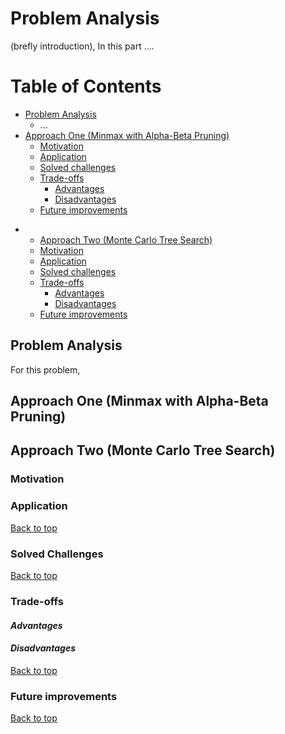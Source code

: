 # Problem Analysis
(brefly introduction), In this part ....





# Table of Contents
- [Problem Analysis](#problem-analysis)
  * ...
- [Approach One (Minmax with Alpha-Beta Pruning)](#approach-one-minmax-with-alpha-beta-pruning)
  * [Motivation](#motivation)
  * [Application](#application)
  * [Solved challenges](#solved-challenges)
  * [Trade-offs](#trade-offs)     
     - [Advantages](#advantages)
     - [Disadvantages](#disadvantages)
  * [Future improvements](#future-improvements)
* - [Approach Two (Monte Carlo Tree Search)](#approach-two-monte-carlo-tree-search)
  * [Motivation](#motivation)
  * [Application](#application)
  * [Solved challenges](#solved-challenges)
  * [Trade-offs](#trade-offs)     
     - [Advantages](#advantages)
     - [Disadvantages](#disadvantages)
  * [Future improvements](#future-improvements)

## Problem Analysis
For this problem, 

## Approach One (Minmax with Alpha-Beta Pruning)




## Approach Two (Monte Carlo Tree Search)

[//]: # (For example, you may want to show how the addition of a given technique or improvement affected your system at some important point in the development.)

[//]: # (However, you can also discuss other aspects, such as other techniques you experimented with &#40;and why they were not used in the final system&#41;, future extensions or improvements on your system, etc.)
### Motivation 




### Application  


[Back to top](#table-of-contents)

### Solved Challenges

[Back to top](#table-of-contents)


### Trade-offs  
#### *Advantages*  


#### *Disadvantages*

[Back to top](#table-of-contents)

### Future improvements  

[Back to top](#table-of-contents)
